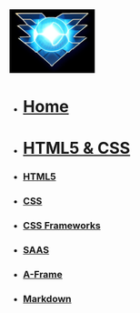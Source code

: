 <!-- docs/_sidebar.md -->
<img src="../JGF_badge.png">

* [<h1>Home</h1>](/)
* [<h1>HTML5 & CSS</h1>](/Block_1/README.md)
* [<h3>HTML5</h3>](/Block_1/section_1/html5_intro.md)
* [<h3>CSS</h3>](/Block_1/section_2/section_2.md)
* [<h3>CSS Frameworks</h3>](/Block_1/section_3/section_3.md)
* [<h3>SAAS</h3>](/Block_1/section_4/section_4.md) 
* [<h3>A-Frame</h3>](/Block_1/section_5/section_5.md) 
* [<h3>Markdown</h3>](/Block_1/section_6/markdown.md) 